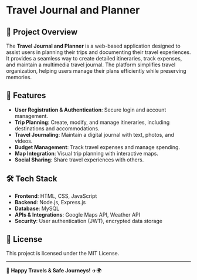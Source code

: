 # Travel Journal and Planner  

## 📌 Project Overview  
The **Travel Journal and Planner** is a web-based application designed to assist users in planning their trips and documenting their travel experiences. It provides a seamless way to create detailed itineraries, track expenses, and maintain a multimedia travel journal. The platform simplifies travel organization, helping users manage their plans efficiently while preserving memories.  

## 🚀 Features  
- **User Registration & Authentication**: Secure login and account management.  
- **Trip Planning**: Create, modify, and manage itineraries, including destinations and accommodations.  
- **Travel Journaling**: Maintain a digital journal with text, photos, and videos.  
- **Budget Management**: Track travel expenses and manage spending.  
- **Map Integration**: Visual trip planning with interactive maps.  
- **Social Sharing**: Share travel experiences with others.  

## 🛠️ Tech Stack  
- **Frontend**: HTML, CSS, JavaScript  
- **Backend**: Node.js, Express.js  
- **Database**: MySQL  
- **APIs & Integrations**: Google Maps API, Weather API  
- **Security**: User authentication (JWT), encrypted data storage  

## 📜 License  
This project is licensed under the MIT License.  



---
🎒 **Happy Travels & Safe Journeys!** ✈️🌍  
